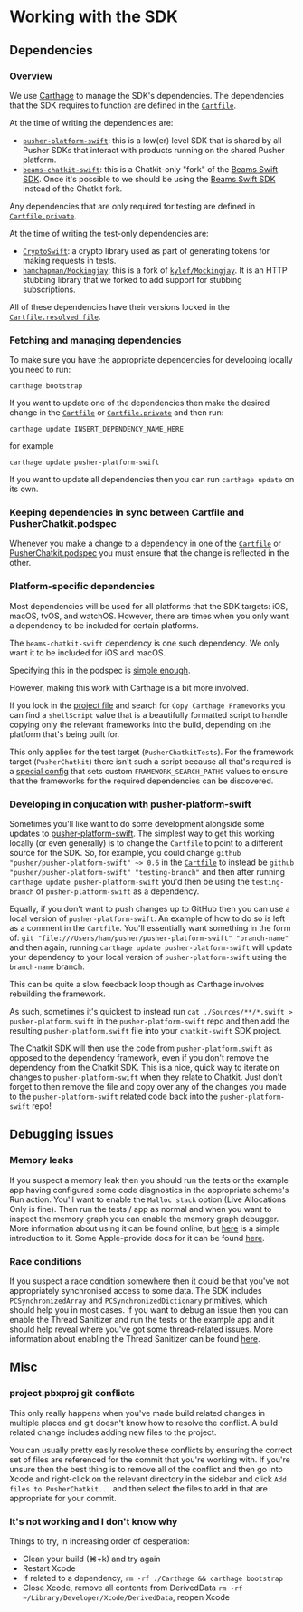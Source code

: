 # Working with the SDK

## Dependencies

### Overview

We use [Carthage](https://github.com/Carthage/Carthage#installing-carthage) to manage the SDK's dependencies. The dependencies that the SDK requires to function are defined in the [`Cartfile`](https://github.com/pusher/chatkit-swift/blob/master/Cartfile).

At the time of writing the dependencies are:

* [`pusher-platform-swift`](https://github.com/pusher/pusher-platform-swift): this is a low(er) level SDK that is shared by all Pusher SDKs that interact with products running on the shared Pusher platform.
* [`beams-chatkit-swift`](https://github.com/pusher/beams-chatkit-swift): this is a Chatkit-only "fork" of the [Beams Swift SDK](https://github.com/pusher/push-notifications-swift). Once it's possible to we should be using the [Beams Swift SDK](https://github.com/pusher/push-notifications-swift) instead of the Chatkit fork.

Any dependencies that are only required for testing are defined in [`Cartfile.private`](https://github.com/pusher/chatkit-swift/blob/master/Cartfile.private).

At the time of writing the test-only dependencies are:

* [`CryptoSwift`](https://www.github.com/krzyzanowskim/CryptoSwift): a crypto library used as part of generating tokens for making requests in tests.
* [`hamchapman/Mockingjay`](https://github.com/hamchapman/Mockingjay): this is a fork of [`kylef/Mockingjay`](https://github.com/kylef/Mockingjay). It is an HTTP stubbing library that we forked to add support for stubbing subscriptions.

All of these dependencies have their versions locked in the [`Cartfile.resolved file`](https://github.com/pusher/chatkit-swift/blob/master/Cartfile.resolved).

### Fetching and managing dependencies

To make sure you have the appropriate dependencies for developing locally you need to run:

```
carthage bootstrap
```

If you want to update one of the dependencies then make the desired change in the [`Cartfile`](https://github.com/pusher/chatkit-swift/blob/master/Cartfile) or [`Cartfile.private`](https://github.com/pusher/chatkit-swift/blob/master/Cartfile.private) and then run:

```
carthage update INSERT_DEPENDENCY_NAME_HERE
```

for example

```
carthage update pusher-platform-swift
```

If you want to update all dependencies then you can run `carthage update` on its own.

### Keeping dependencies in sync between Cartfile and PusherChatkit.podspec

Whenever you make a change to a dependency in one of the [`Cartfile`](https://github.com/pusher/chatkit-swift/blob/master/Cartfile) or [PusherChatkit.podspec](https://github.com/pusher/chatkit-swift/blob/master/PusherChatkit.podspec) you must ensure that the change is reflected in the other.

### Platform-specific dependencies

Most dependencies will be used for all platforms that the SDK targets: iOS, macOS, tvOS, and watchOS. However, there are times when you only want a dependency to be included for certain platforms.

The `beams-chatkit-swift` dependency is one such dependency. We only want it to be included for iOS and macOS.

Specifying this in the podspec is [simple enough](https://github.com/pusher/chatkit-swift/blob/3f6bd93a5939480a99b1811cf0a3764c323b5b4b/PusherChatkit.podspec#L15-L16).

However, making this work with Carthage is a bit more involved.

If you look in the [project file](https://github.com/pusher/chatkit-swift/blob/master/PusherChatkit.xcodeproj/project.pbxproj) and search for `Copy Carthage Frameworks` you can find a `shellScript` value that is a beautifully formatted script to handle copying only the relevant frameworks into the build, depending on the platform that's being built for.

This only applies for the test target (`PusherChatkitTests`). For the framework target (`PusherChatkit`) there isn't such a script because all that's required is a [special config](https://github.com/pusher/chatkit-swift/blob/master/Carthage.xcconfig) that sets custom `FRAMEWORK_SEARCH_PATHS` values to ensure that the frameworks for the required dependencies can be discovered.

### Developing in conjucation with pusher-platform-swift

Sometimes you'll like want to do some development alongside some updates to [pusher-platform-swift](https://github.com/pusher/pusher-platform-swift). The simplest way to get this working locally (or even generally) is to change the `Cartfile` to point to a different source for the SDK. So, for example, you could change `github "pusher/pusher-platform-swift" ~> 0.6` in the [`Cartfile`](https://github.com/pusher/chatkit-swift/blob/master/Cartfile) to instead be `github "pusher/pusher-platform-swift" "testing-branch"` and then after running `carthage update pusher-platform-swift` you'd then be using the `testing-branch` of `pusher-platform-swift` as a dependency.

Equally, if you don't want to push changes up to GitHub then you can use a local version of `pusher-platform-swift`. An example of how to do so is left as a comment in the `Cartfile`. You'll essentially want something in the form of: `git "file:///Users/ham/pusher/pusher-platform-swift" "branch-name"` and then again, running `carthage update pusher-platform-swift` will update your dependency to your local version of `pusher-platform-swift` using the `branch-name` branch.

This can be quite a slow feedback loop though as Carthage involves rebuilding the framework.

As such, sometimes it's quickest to instead run `cat ./Sources/**/*.swift > pusher-platform.swift` in the `pusher-platform-swift` repo and then add the resulting `pusher-platform.swift` file into your `chatkit-swift` SDK project.

The Chatkit SDK will then use the code from `pusher-platform.swift` as opposed to the dependency framework, even if you don't remove the dependency from the Chatkit SDK. This is a nice, quick way to iterate on changes to `pusher-platform-swift` when they relate to Chatkit. Just don't forget to then remove the file and copy over any of the changes you made to the `pusher-platform-swift` related code back into the `pusher-platform-swift` repo!

## Debugging issues

### Memory leaks

If you suspect a memory leak then you should run the tests or the example app having configured some code diagnostics in the appropriate scheme's Run action. You'll want to enable the `Malloc stack` option (Live Allocations Only is fine). Then run the tests / app as normal and when you want to inspect the memory graph you can enable the memory graph debugger. More information about using it can be found online, but [here](https://useyourloaf.com/blog/xcode-visual-memory-debugger/) is a simple introduction to it. Some Apple-provide docs for it can be found [here](https://developer.apple.com/library/archive/documentation/DeveloperTools/Conceptual/debugging_with_xcode/chapters/special_debugging_workflows.html#//apple_ref/doc/uid/TP40015022-CH9-DontLinkElementID_1).

### Race conditions

If you suspect a race condition somewhere then it could be that you've not appropriately synchronised access to some data. The SDK includes `PCSynchronizedArray` and `PCSynchronizedDictionary` primitives, which should help you in most cases. If you want to debug an issue then you can enable the Thread Sanitizer and run the tests or the example app and it should help reveal where you've got some thread-related issues. More information about enabling the Thread Sanitizer can be found [here](https://developer.apple.com/documentation/code_diagnostics/thread_sanitizer/enabling_the_thread_sanitizer).

## Misc

### project.pbxproj git conflicts

This only really happens when you've made build related changes in multiple places and git doesn't know how to resolve the conflict. A build related change includes adding new files to the project.

You can usually pretty easily resolve these conflicts by ensuring the correct set of files are referenced for the commit that you're working with. If you're unsure then the best thing is to remove all of the conflict and then go into Xcode and right-click on the relevant directory in the sidebar and click `Add files to PusherChatkit...` and then select the files to add in that are appropriate for your commit.

### It's not working and I don't know why

Things to try, in increasing order of desperation:

* Clean your build (⌘+k) and try again
* Restart Xcode
* If related to a dependency, `rm -rf ./Carthage && carthage bootstrap`
* Close Xcode, remove all contents from DerivedData `rm -rf ~/Library/Developer/Xcode/DerivedData`, reopen Xcode

